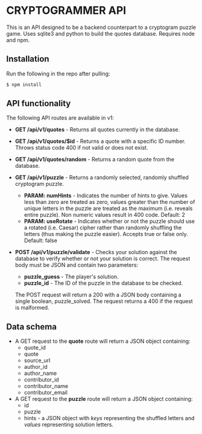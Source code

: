 # CRYPTOGRAMMER API

This is an API designed to be a backend counterpart to a cryptogram puzzle game. Uses sqlite3 and python to build the quotes database. Requires node and npm.

## Installation

Run the following in the repo after pulling:

```bash
$ npm install
```

## API functionality

The following API routes are available in v1:

* **GET /api/v1/quotes** - Returns all quotes currently in the database.
* **GET /api/v1/quotes/$id** - Returns a quote with a specific ID number. Throws status code 400 if not valid or does not exist.
* **GET /api/v1/quotes/random** - Returns a random quote from the database.

* **GET /api/v1/puzzle** - Returns a randomly selected, randomly shuffled cryptogram puzzle.
  * **PARAM: numHints** - Indicates the number of hints to give. Values less than zero are treated as zero, values greater than the number of unique letters in the puzzle are treated as the maximum (i.e. reveals entire puzzle). Non numeric values result in 400 code. Default: 2
  * **PARAM: useRotate** - Indicates whether or not the puzzle should use a rotated (i.e. Caesar) cipher rather than randomly shuffling the letters (thus making the puzzle easier). Accepts true or false only. Default: false
* **POST /api/v1/puzzle/validate** - Checks your solution against the database to verify whether or not your solution is correct. The request body must be JSON and contain two parameters:
  * **puzzle_guess** - The player's solution.
  * **puzzle_id** - The ID of the puzzle in the database to be checked.

  The POST request will return a 200 with a JSON body containing a single boolean, puzzle_solved. The request returns a 400 if the request is malformed.

## Data schema
* A GET request to the **quote** route will return a JSON object containing:
  * quote_id
  * quote
  * source_url
  * author_id
  * author_name
  * contributor_id
  * contributor_name
  * contributor_email
* A GET request to the **puzzle** route will return a JSON object containing:
  * id
  * puzzle
  * hints - a JSON object with *keys* representing the shuffled letters and *values* representing solution letters.